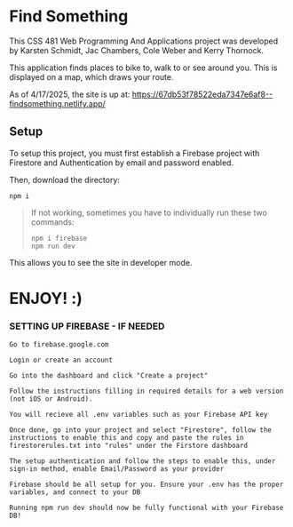 # Find Something

This CSS 481 Web Programming And Applications project was developed by Karsten Schmidt, Jac Chambers, Cole Weber and Kerry Thornock.

This application finds places to bike to, walk to or see around you. This is displayed on a map, which draws your route. 

As of 4/17/2025, the site is up at: https://67db53f78522eda7347e6af8--findsomething.netlify.app/

## Setup
To setup this project, you must first establish a Firebase project with Firestore and Authentication by email and password enabled.

Then, download the directory: 
```
npm i
```
> If not working, sometimes you have to individually run these two commands:
> ```
> npm i firebase 
> npm run dev
> ```
This allows you to see the site in developer mode.

# ENJOY! :)

### SETTING UP FIREBASE - IF NEEDED

```
Go to firebase.google.com

Login or create an account

Go into the dashboard and click "Create a project"

Follow the instructions filling in required details for a web version (not iOS or Android).

You will recieve all .env variables such as your Firebase API key

Once done, go into your project and select "Firestore", follow the instructions to enable this and copy and paste the rules in firestorerules.txt into "rules" under the Firstore dashboard

The setup authentication and follow the steps to enable this, under sign-in method, enable Email/Password as your provider

Firebase should be all setup for you. Ensure your .env has the proper variables, and connect to your DB

Running npm run dev should now be fully functional with your Firebase DB!  
```
